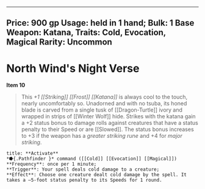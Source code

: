 
---
Price: 900 gp
Usage: held in 1 hand;
Bulk: 1
Base Weapon: Katana,
Traits: Cold, Evocation, Magical
Rarity: Uncommon
---

# North Wind's Night Verse

**Item 10**

> This *+1 [[Striking]] [[Frost]] [[Katana]]* is always cool to the touch, nearly uncomfortably so. Unadorned and with no tsuba, its honed blade is carved from a single tusk of [[Dragon-Turtle]] ivory and wrapped in strips of [[Winter Wolf]] hide. Strikes with the katana gain a +2 status bonus to damage rolls against creatures that have a status penalty to their Speed or are [[Slowed]]. The status bonus increases to +3 if the weapon has a *greater striking rune* and +4 for *major striking*.

```ad-embed-ability
title: **Activate**
*⭓{.Pathfinder }* command ([[Cold]] [[Evocation]] [[Magical]]) 
**Frequency**: once per 1 minute;
**Trigger**: Your spell deals cold damage to a creature;
**Effect**: Choose one creature dealt cold damage by the spell. It takes a –5-foot status penalty to its Speeds for 1 round.

```
